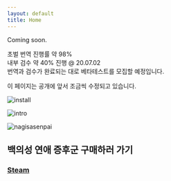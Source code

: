 ```yaml
---
layout: default
title: Home
---
```


Coming soon.

초벌 번역 진행률 약 98%  
내부 검수 약 40% 진행 @ 20.07.02  
번역과 검수가 완료되는 대로 베타테스트를 모집할 예정입니다.

이 페이지는 공개에 앞서 조금씩 수정되고 있습니다.

![install](/public/installersc.png)

![intro](/public/introsc.png)

![nagisasenpai](/public/nagisasenpai.png)

백의성 연애 증후군 구매하러 가기
-------------

### [Steam](https://store.steampowered.com/app/1023690/Nurse_Love_Syndrome/)


